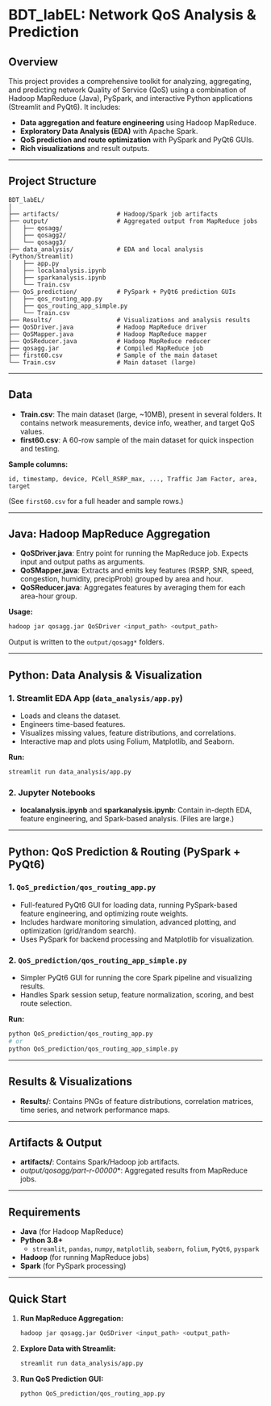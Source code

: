 # BDT_labEL: Network QoS Analysis & Prediction

## Overview

This project provides a comprehensive toolkit for analyzing, aggregating, and predicting network Quality of Service (QoS) using a combination of Hadoop MapReduce (Java), PySpark, and interactive Python applications (Streamlit and PyQt6). It includes:

- **Data aggregation and feature engineering** using Hadoop MapReduce.
- **Exploratory Data Analysis (EDA)** with Apache Spark.
- **QoS prediction and route optimization** with PySpark and PyQt6 GUIs.
- **Rich visualizations** and result outputs.

---

## Project Structure

```
BDT_labEL/
│
├── artifacts/                # Hadoop/Spark job artifacts
├── output/                   # Aggregated output from MapReduce jobs
│   ├── qosagg/
│   ├── qosagg2/
│   └── qosagg3/
├── data_analysis/            # EDA and local analysis (Python/Streamlit)
│   ├── app.py
│   ├── localanalysis.ipynb
│   ├── sparkanalysis.ipynb
│   └── Train.csv
├── QoS_prediction/           # PySpark + PyQt6 prediction GUIs
│   ├── qos_routing_app.py
│   ├── qos_routing_app_simple.py
│   └── Train.csv
├── Results/                  # Visualizations and analysis results
├── QoSDriver.java            # Hadoop MapReduce driver
├── QoSMapper.java            # Hadoop MapReduce mapper
├── QoSReducer.java           # Hadoop MapReduce reducer
├── qosagg.jar                # Compiled MapReduce job
├── first60.csv               # Sample of the main dataset
└── Train.csv                 # Main dataset (large)
```

---

## Data

- **Train.csv**: The main dataset (large, ~10MB), present in several folders. It contains network measurements, device info, weather, and target QoS values.
- **first60.csv**: A 60-row sample of the main dataset for quick inspection and testing.

**Sample columns:**
```
id, timestamp, device, PCell_RSRP_max, ..., Traffic Jam Factor, area, target
```
(See `first60.csv` for a full header and sample rows.)

---

## Java: Hadoop MapReduce Aggregation

- **QoSDriver.java**: Entry point for running the MapReduce job. Expects input and output paths as arguments.
- **QoSMapper.java**: Extracts and emits key features (RSRP, SNR, speed, congestion, humidity, precipProb) grouped by area and hour.
- **QoSReducer.java**: Aggregates features by averaging them for each area-hour group.

**Usage:**
```sh
hadoop jar qosagg.jar QoSDriver <input_path> <output_path>
```
Output is written to the `output/qosagg*` folders.

---

## Python: Data Analysis & Visualization

### 1. Streamlit EDA App (`data_analysis/app.py`)

- Loads and cleans the dataset.
- Engineers time-based features.
- Visualizes missing values, feature distributions, and correlations.
- Interactive map and plots using Folium, Matplotlib, and Seaborn.

**Run:**
```sh
streamlit run data_analysis/app.py
```

### 2. Jupyter Notebooks

- **localanalysis.ipynb** and **sparkanalysis.ipynb**: Contain in-depth EDA, feature engineering, and Spark-based analysis. (Files are large.)

---

## Python: QoS Prediction & Routing (PySpark + PyQt6)

### 1. `QoS_prediction/qos_routing_app.py`

- Full-featured PyQt6 GUI for loading data, running PySpark-based feature engineering, and optimizing route weights.
- Includes hardware monitoring simulation, advanced plotting, and optimization (grid/random search).
- Uses PySpark for backend processing and Matplotlib for visualization.

### 2. `QoS_prediction/qos_routing_app_simple.py`

- Simpler PyQt6 GUI for running the core Spark pipeline and visualizing results.
- Handles Spark session setup, feature normalization, scoring, and best route selection.

**Run:**
```sh
python QoS_prediction/qos_routing_app.py
# or
python QoS_prediction/qos_routing_app_simple.py
```

---

## Results & Visualizations

- **Results/**: Contains PNGs of feature distributions, correlation matrices, time series, and network performance maps.

---

## Artifacts & Output

- **artifacts/**: Contains Spark/Hadoop job artifacts.
- **output/qosagg*/part-r-00000**: Aggregated results from MapReduce jobs.

---

## Requirements

- **Java** (for Hadoop MapReduce)
- **Python 3.8+**
  - `streamlit`, `pandas`, `numpy`, `matplotlib`, `seaborn`, `folium`, `PyQt6`, `pyspark`
- **Hadoop** (for running MapReduce jobs)
- **Spark** (for PySpark processing)

---

## Quick Start

1. **Run MapReduce Aggregation:**
   ```sh
   hadoop jar qosagg.jar QoSDriver <input_path> <output_path>
   ```

2. **Explore Data with Streamlit:**
   ```sh
   streamlit run data_analysis/app.py
   ```

3. **Run QoS Prediction GUI:**
   ```sh
   python QoS_prediction/qos_routing_app.py
   ```
